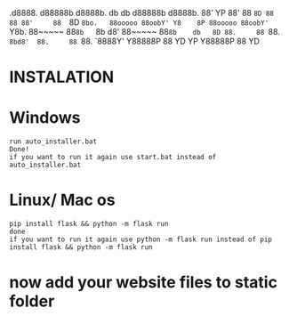 .d8888. d88888b d8888b. db    db d88888b d8888b. 
88'  YP 88'     88  `8D 88    88 88'     88  `8D 
`8bo.   88ooooo 88oobY' Y8    8P 88ooooo 88oobY' 
  `Y8b. 88~~~~~ 88`8b   `8b  d8' 88~~~~~ 88`8b   
db   8D 88.     88 `88.  `8bd8'  88.     88 `88. 
`8888Y' Y88888P 88   YD    YP    Y88888P 88   YD 
# INSTALATION
#
# Windows
```
run auto_installer.bat
Done!
if you want to run it again use start.bat instead of auto_installer.bat
```
# Linux/ Mac os
```
pip install flask && python -m flask run
done
if you want to run it again use python -m flask run instead of pip install flask && python -m flask run
```

# now add your website files to static folder
